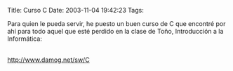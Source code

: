 Title: Curso C
Date: 2003-11-04 19:42:23
Tags: 

<p>Para quien le pueda servir, he puesto un buen curso de C que encontré por ahí para todo aquel que esté perdido en la clase de Toño, Introducción a la Informática:</p>

<p><br/><a href="http://web.archive.org/web/20031125134728/http://www.damog.net/sw/C"><a href="http://www.damog.net/sw/C">http://www.damog.net/sw/C</a></a></p>
